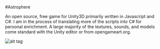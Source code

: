 #Astrophere

An open source, free game for Unity3D primarily written in Javascript and C#. I am in the process of translating more
of the scripts into C# for personal enrichment. A large majority of the textures, sounds, and models come standard with 
the Unity editor or from opengameart.org.

![alt tag](https://raw.github.com/CogBear/Astrosphere/master/img/Astrosphere.PNG)

